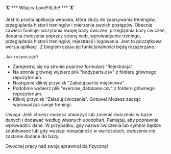 🏋️ *** Witaj w LoveFitLife! *** 🏋️

Jest to prosta aplikacja webowa, która służy do zapisywania treningów, przeglądania historii treningów i mierzenia swoich postępów.
Obecnie zawiera funkcje: wczytania swojej bazy ćwiczeń, przeglądnia bazy ćwiczeń, dodania ćwiczenia poprzez stronę web, wprowadzenie treningu, przeglądania historii treningów, rejestracji i logowania.
Jest to początkowa wersja aplikacji. Z biegiem czasu jej funkcjonalności będą rozszerzane.

Jak rozpocząć?
- Zarejestruj się na stronie poprzez formularz 'Rejestracja'.
- Na stronie głównej wybierz plik "bodyparts.csv" z folderu głównego repozytorium.
- Następnie kliknij przycisk "Załaduj partie mięśniowe".
- Podobnie wybierz plik "exercise_database.csv" z folderu głównego repozytorium.
- Kliknij przycisk "Załaduj ćwiczenia".
Gotowe! Możesz zacząć wprowadzać swoje treningi.

Uwaga: Jeśli chcesz możesz utworzyć lub zmienić ćwiczenia w bazie danych i dodawać według własnych upodobań. Pamiętaj, aby poprawnie wprowadzić dane. W przypadku, gdy nazwa ćwiczenia lub symbol będzie zdublowane lub gdy wystąpi niespójność w wartościach, ćwiczenie nie zostanie dodane do bazy.


Owocnej pracy nad swoją sprawnością fizyczną!
